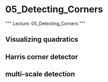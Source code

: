 # 05_Detecting_Corners

"""
Lecture: 05_Detecting_Corners
"""

## Visualizing quadratics

## Harris corner detector

## multi-scale detection

